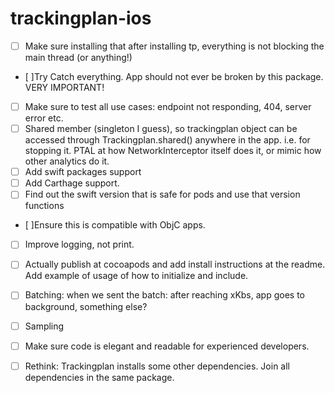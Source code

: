 # trackingplan-ios

- [ ] Make sure installing that after installing tp, everything is not blocking the main thread (or anything!)
- [ ]Try Catch everything. App should not ever be broken by this package. VERY IMPORTANT!
- [ ] Make sure to test all use cases: endpoint not responding, 404, server error etc.
- [ ] Shared member (singleton I guess), so trackingplan object can be accessed through Trackingplan.shared() anywhere in the app. i.e. for stopping it. PTAL at how NetworkInterceptor itself does it, or mimic how other analytics do it.
- [ ] Add swift packages support
- [ ] Add Carthage support.
- [ ] Find out the swift version that is safe for pods and use that version functions
- [ ]Ensure this is compatible with ObjC apps.
- [ ] Improve logging, not print.
- [ ] Actually publish at cocoapods and add install instructions at the readme. Add example of usage of how to initialize and include.
- [ ] Batching: when we sent the batch: after reaching xKbs, app goes to background, something else?
- [ ] Sampling
- [ ] Make sure code is elegant and readable for experienced developers.
- [ ] Rethink: Trackingplan installs some other dependencies. Join all dependencies in the same package.

